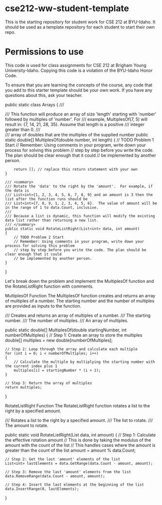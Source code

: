 # cse212-ww-student-template
This is the starting repository for student work for CSE 212 at BYU-Idaho. It should be used as a template repository for each student to start their own repo.

# Permissions to use
This code is used for class assignments for CSE 212 at Brigham Young University-Idaho. Copying this code is a violation of the BYU-Idaho Honor Code.

To ensure that you are learning the concepts of the course, any code that you add to this starter template should be your own work. If you have any questions about this, ask your teacher.


public static class Arrays
{
    /// <summary>
    /// This function will produce an array of size 'length' starting with 'number' followed by multiples of 'number'.  For 
    /// example, MultiplesOf(7, 5) will result in: {7, 14, 21, 28, 35}.  Assume that length is a positive
    /// integer greater than 0.
    /// </summary>
    /// <returns>array of doubles that are the multiples of the supplied number</returns>
    public static double[] MultiplesOf(double number, int length)
    {
        // TODO Problem 1 Start
        // Remember: Using comments in your program, write down your process for solving this problem
        // step by step before you write the code. The plan should be clear enough that it could
        // be implemented by another person.

        return []; // replace this return statement with your own
    }

    /// <summary>
    /// Rotate the 'data' to the right by the 'amount'.  For example, if the data is 
    /// List<int>{1, 2, 3, 4, 5, 6, 7, 8, 9} and an amount is 3 then the list after the function runs should be 
    /// List<int>{7, 8, 9, 1, 2, 3, 4, 5, 6}.  The value of amount will be in the range of 1 to data.Count, inclusive.
    ///
    /// Because a list is dynamic, this function will modify the existing data list rather than returning a new list.
    /// </summary>
    public static void RotateListRight(List<int> data, int amount)
    {
        // TODO Problem 2 Start
        // Remember: Using comments in your program, write down your process for solving this problem
        // step by step before you write the code. The plan should be clear enough that it could
        // be implemented by another person.
    }
}

Let's break down the problem and implement the MultiplesOf function and the RotateListRight function with comments.

MultiplesOf Function
The MultiplesOf function creates and returns an array of multiples of a number. The starting number and the number of multiples are provided as inputs to the function.

/// Creates and returns an array of multiples of a number.
/// <param name="startingNumber">The starting number.</param>
/// <param name="numberOfMultiples">The number of multiples.</param>
/// <returns>An array of multiples.</returns>

public static double[] MultiplesOf(double startingNumber, int numberOfMultiples)
{
    // Step 1: Create an array to store the multiples
    double[] multiples = new double[numberOfMultiples];

    // Step 2: Loop through the array and calculate each multiple
    for (int i = 0; i < numberOfMultiples; i++)
    {
        // Calculate the multiple by multiplying the starting number with the current index plus 1
        multiples[i] = startingNumber * (i + 1);
    }

    // Step 3: Return the array of multiples
    return multiples;
}


RotateListRight Function
The RotateListRight function rotates a list to the right by a specified amount.

/// Rotates a list to the right by a specified amount.
/// <param name="data">The list to rotate.</param>
/// <param name="amount">The amount to rotate.</param>

public static void RotateListRight(List<int> data, int amount)
{
    // Step 1: Calculate the effective rotation amount
    // This is done by taking the modulus of the amount with the count of the list
    // This handles cases where the amount is greater than the count of the list
    amount = amount % data.Count;

    // Step 2: Get the last 'amount' elements of the list
    List<int> lastElements = data.GetRange(data.Count - amount, amount);

    // Step 3: Remove the last 'amount' elements from the list
    data.RemoveRange(data.Count - amount, amount);

    // Step 4: Insert the last elements at the beginning of the list
    data.InsertRange(0, lastElements);
}


